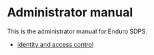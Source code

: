 # Administrator manual

This is the administrator manual for Enduro SDPS.

- [Identity and access control](iac.md)
